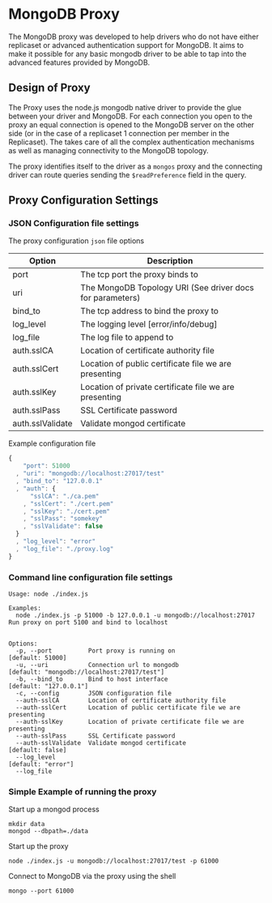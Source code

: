 # MongoDB Proxy

The MongoDB proxy was developed to help drivers who do not have either replicaset or advanced authentication support for MongoDB. It aims to make it possible for any basic mongodb driver to be able to tap into the advanced features provided by MongoDB.

## Design of Proxy

The Proxy uses the node.js mongodb native driver to provide the glue between your driver and MongoDB. For each connection you open to the proxy an equal connection is opened to the MongoDB server on the other side (or in the case of a replicaset 1 connection per member in the Replicaset). The takes care of all the complex authentication mechanisms as well as managing connectivity to the MongoDB topology.

The proxy identifies itself to the driver as a `mongos` proxy and the connecting driver can route queries sending the `$readPreference` field in the query.

## Proxy Configuration Settings

### JSON Configuration file settings

The proxy configuration `json` file options

| Option | Description |
|-|-|
| port | The tcp port the proxy binds to |
| uri | The MongoDB Topology URI (See driver docs for parameters) |
| bind_to | The tcp address to bind the proxy to |
| log_level | The logging level [error/info/debug] |
| log_file | The log file to append to |
| auth.sslCA | Location of certificate authority file |
| auth.sslCert | Location of public certificate file we are presenting |
| auth.sslKey | Location of private certificate file we are presenting |
| auth.sslPass | SSL Certificate password |
| auth.sslValidate | Validate mongod certificate |

Example configuration file

```js
{
    "port": 51000
  , "uri": "mongodb://localhost:27017/test"
  , "bind_to": "127.0.0.1"
  , "auth": {
      "sslCA": "./ca.pem"
    , "sslCert": "./cert.pem"
    , "sslKey": "./cert.pem"
    , "sslPass": "somekey"
    , "sslValidate": false
  }
  , "log_level": "error"
  , "log_file": "./proxy.log"
}
```

### Command line configuration file settings

```
Usage: node ./index.js

Examples:
  node ./index.js -p 51000 -b 127.0.0.1 -u mongodb://localhost:27017    Run proxy on port 5100 and bind to localhost


Options:
  -p, --port          Port proxy is running on                                [default: 51000]
  -u, --uri           Connection url to mongodb                               [default: "mongodb://localhost:27017/test"]
  -b, --bind_to       Bind to host interface                                  [default: "127.0.0.1"]
  -c, --config        JSON configuration file
  --auth-sslCA        Location of certificate authority file
  --auth-sslCert      Location of public certificate file we are presenting
  --auth-sslKey       Location of private certificate file we are presenting
  --auth-sslPass      SSL Certificate password
  --auth-sslValidate  Validate mongod certificate                             [default: false]
  --log_level                                                                 [default: "error"]
  --log_file
```

### Simple Example of running the proxy

Start up a mongod process

```
mkdir data
mongod --dbpath=./data
```

Start up the proxy

```
node ./index.js -u mongodb://localhost:27017/test -p 61000
```

Connect to MongoDB via the proxy using the shell

```
mongo --port 61000
```